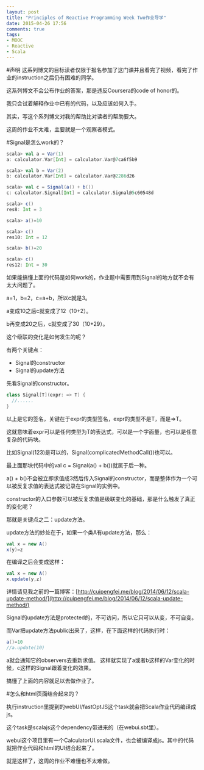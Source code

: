 ```yaml
---
layout: post
title: "Principles of Reactive Programming Week Two作业导学"
date: 2015-04-26 17:56
comments: true
tags:
- MOOC
- Reactive
- Scala
---
```


#声明
这系列博文的目标读者仅限于报名参加了这门课并且看完了视频，看完了作业的instruction之后仍有困难的同学。

这系列博文不会公布作业的答案，那是违反Coursera的code of honor的。

我只会试着解释作业中已有的代码，以及应该如何入手。

其实，写这个系列博文对我的帮助比对读者的帮助要大。


这周的作业不太难，主要就是一个观察者模式。

#Signal是怎么work的？

```scala
scala> val a = Var(1)
a: calculator.Var[Int] = calculator.Var@7ca6f5b9

scala> val b = Var(2)
b: calculator.Var[Int] = calculator.Var@2286d26

scala> val c = Signal(a() + b())
c: calculator.Signal[Int] = calculator.Signal@5c60548d

scala> c()
res8: Int = 3

scala> a()=10

scala> c()
res10: Int = 12

scala> b()=20

scala> c()
res12: Int = 30
```

如果能搞懂上面的代码是如何work的，作业题中需要用到Signal的地方就不会有太大问题了。

a=1，b=2，c=a+b，所以c就是3。

a变成10之后c就变成了12（10+2）。

b再变成20之后，c就变成了30（10+29）。

这个级联的变化是如何发生的呢？

有两个关键点：

* Signal的constructor
* Signal的update方法

先看Signal的constructor。

```scala
class Signal[T](expr: => T) {
  //......
}
```

以上是它的签名，关键在于expr的类型签名，expr的类型不是T，而是=>T。

这就意味着expr可以是任何类型为T的表达式，可以是一个字面量，也可以是任意复杂的代码块。

比如Signal(123)是可以的，Signal(complicatedMethodCall())也可以。

最上面那块代码中的val c = Signal(a() + b())就属于后一种。

a() + b()不会被立即求值成3然后传入Signal的constructor，而是整体作为一个可以被反复求值的表达式被记录在Signal的实例中。

constructor的入口参数可以被反复求值是级联变化的基础，那是什么触发了真正的变化呢？

那就是关键点之二：update方法。

update方法的妙处在于，如果一个类A有update方法，那么：

```scala
val x = new A()
x(y)=z
```

在编译之后会变成这样：

```scala
val x = new A()
x.update(y,z)
```

详情请见我之前的一篇博客：[http://cuipengfei.me/blog/2014/06/12/scala-update-method/](http://cuipengfei.me/blog/2014/06/12/scala-update-method/)

Signal的update方法是protected的，不可访问，所以它只可以从变，不可自变。

而Var把update方法public出来了，这样，在下面这样的代码执行时：

```scala
a()=10
//a.update(10)
```

a就会通知它的observers去重新求值。
这样就实现了a或者b这样的Var变化的时候，c这样的Signal跟着变化的效果。

搞懂了上面的内容就足以去做作业了。

#怎么和html页面结合起来的？

执行instruction里提到的webUI/fastOptJS这个task就会把Scala作业代码编译成js。

这个task是scalajs这个dependency带进来的（在webui.sbt里）。

webui这个项目里有一个CalculatorUI.scala文件，也会被编译成js。其中的代码就把作业代码和html的UI结合起来了。

就是这样了，这周的作业不难懂也不太难做。
